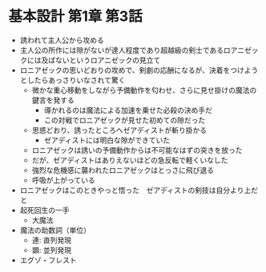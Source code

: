 # 基本設計 第1章 第3話

- 誘われて主人公から攻める
- 主人公の所作には隙がないが達人程度であり超越級の剣士であるロアニゼックには及ばないというロアニゼックの見立て
- ロニアゼックの思いどおりの攻めで、剣劇の応酬になるが、決着をつけようとしたらあっさりいなされて驚く
  - 微かな重心移動をしながら予備動作を匂わせ、さらに見せ掛けの魔法の鍵言を発する
    - 導かれるのは魔法による加速を乗せた必殺の決め手だ
    - この対戦でロニアゼックが見せた初めての隙だった
  - 思惑どおり、誘ったところへゼアディストが斬り掛かる
    - ゼアディストには明白な隙ができていた
  - ロニアゼックは誘いの予備動作からは不可能なはずの突きを放った
  - だが、ゼアディストはありえないほどの急反転で軽くいなした
  - 強烈な危機感に襲われたロニアゼックはとっさに飛び退る
  - 呼吸が上がっている
- ロニアゼックはこのときやっと悟った　ゼアディストの剣技は自分より上だと
- 起死回生の一手
  - 大魔法
- 魔法の助数詞（単位）
  - 連: 直列発現
  - 顕: 並列発現
- エグゾ・フレスト
